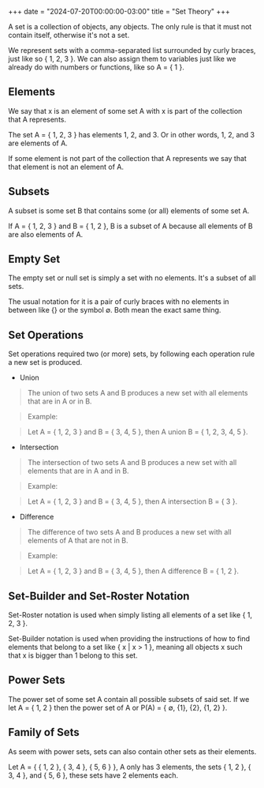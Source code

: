 +++
date = "2024-07-20T00:00:00-03:00"
title = "Set Theory"
+++

A set is a collection of objects, any objects. The only rule is that it must not contain itself, otherwise it's not a set.

We represent sets with a comma-separated list surrounded by curly braces, just like so { 1, 2, 3 }.
We can also assign them to variables just like we already do with numbers or functions, like so A = { 1 }.

## Elements

We say that x is an element of some set A with x is part of the collection that A represents.

The set A = { 1, 2, 3 } has elements 1, 2, and 3. Or in other words, 1, 2, and 3 are elements of A.

If some element is not part of the collection that A represents we say that that element is not an element of A.

## Subsets

A subset is some set B that contains some (or all) elements of some set A.

If A = { 1, 2, 3 } and B = { 1, 2 }, B is a subset of A because all elements of B are also elements of A.

## Empty Set

The empty set or null set is simply a set with no elements. It's a subset of all sets.

The usual notation for it is a pair of curly braces with no elements in between like {} or the symbol &empty;.
Both mean the exact same thing.

## Set Operations

Set operations required two (or more) sets, by following each operation rule a new set is produced.

- Union
> The union of two sets A and B produces a new set with all elements that are in A or in B.

> Example:

> Let A = { 1, 2, 3 } and B = { 3, 4, 5 }, then A union B = { 1, 2, 3, 4, 5 }.

- Intersection
> The intersection of two sets A and B produces a new set with all elements that are in A and in B.

> Example:

> Let A = { 1, 2, 3 } and B = { 3, 4, 5 }, then A intersection B = { 3 }.

- Difference
> The difference of two sets A and B produces a new set with all elements of A that are not in B.

> Example:

> Let A = { 1, 2, 3 } and B = { 3, 4, 5 }, then A difference B = { 1, 2 }.

## Set-Builder and Set-Roster Notation

Set-Roster notation is used when simply listing all elements of a set like { 1, 2, 3 }.

Set-Builder notation is used when providing the instructions of how to find elements that belong to a set like { x | x > 1 }, meaning all objects x such that x is bigger than 1 belong to this set.

## Power Sets

The power set of some set A contain all possible subsets of said set.
If we let A = { 1, 2 } then the power set of A or P(A) = { &empty;, {1}, {2}, {1, 2} }.

## Family of Sets

As seem with power sets, sets can also contain other sets as their elements.

Let A = { { 1, 2 }, { 3, 4 }, { 5, 6 } }, A only has 3 elements, the sets { 1, 2 }, { 3, 4 }, and { 5, 6 }, these sets have 2 elements each.
